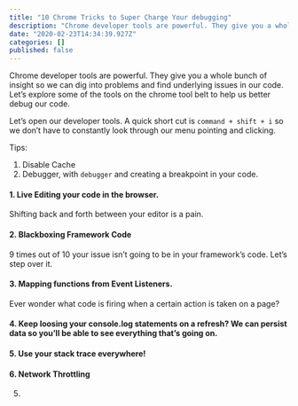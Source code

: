 ```yaml
---
title: "10 Chrome Tricks to Super Charge Your debugging"
description: "Chrome developer tools are powerful. They give you a whole bunch of insight so we can dig into problems and find underlying issues in our…"
date: "2020-02-23T14:34:39.927Z"
categories: []
published: false
---
```


Chrome developer tools are powerful. They give you a whole bunch of insight so we can dig into problems and find underlying issues in our code. Let’s explore some of the tools on the chrome tool belt to help us better debug our code.

Let’s open our developer tools. A quick short cut is `command + shift + i` so we don’t have to constantly look through our menu pointing and clicking.

  

Tips: 

1.  Disable Cache
2.  Debugger, with `debugger` and creating a breakpoint in your code.

#### 1\. Live Editing your code in the browser.

Shifting back and forth between your editor is a pain.

#### 2\. Blackboxing Framework Code

9 times out of 10 your issue isn’t going to be in your framework’s code. Let’s step over it.

#### 3\. Mapping functions from Event Listeners.

Ever wonder what code is firing when a certain action is taken on a page? 

#### 4\. Keep loosing your console.log statements on a refresh? We can persist data so you’ll be able to see everything that’s going on.

  

#### 5\. Use your stack trace everywhere!

#### 6\. Network Throttling 

  

  

5.
